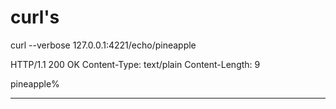# curl's

curl --verbose 127.0.0.1:4221/echo/pineapple

HTTP/1.1 200 OK
Content-Type: text/plain
Content-Length: 9

pineapple%

---  
